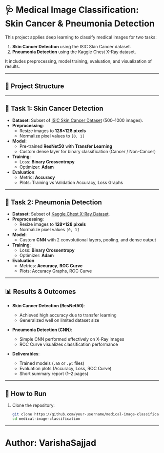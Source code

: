 # 🩺 Medical Image Classification: Skin Cancer & Pneumonia Detection

This project applies deep learning to classify medical images for two tasks:  

1. **Skin Cancer Detection** using the ISIC Skin Cancer dataset.  
2. **Pneumonia Detection** using the Kaggle Chest X-Ray dataset.  

It includes preprocessing, model training, evaluation, and visualization of results.

---

## 📂 Project Structure


---

## 🧪 Task 1: Skin Cancer Detection

- **Dataset**: Subset of [ISIC Skin Cancer Dataset](https://www.isic-archive.com/) (500–1000 images).  
- **Preprocessing**:
  - Resize images to **128×128 pixels**  
  - Normalize pixel values to `[0, 1]`  
- **Model**:
  - Pre-trained **ResNet50** with **Transfer Learning**  
  - Custom dense layer for binary classification (Cancer / Non-Cancer)  
- **Training**:
  - Loss: **Binary Crossentropy**  
  - Optimizer: **Adam**  
- **Evaluation**:
  - Metric: **Accuracy**  
  - Plots: Training vs Validation Accuracy, Loss Graphs  

---

## 🧪 Task 2: Pneumonia Detection

- **Dataset**: Subset of [Kaggle Chest X-Ray Dataset](https://www.kaggle.com/paultimothymooney/chest-xray-pneumonia).  
- **Preprocessing**:
  - Resize images to **128×128 pixels**  
  - Normalize pixel values `[0, 1]`  
- **Model**:
  - Custom **CNN** with 2 convolutional layers, pooling, and dense output  
- **Training**:
  - Loss: **Binary Crossentropy**  
  - Optimizer: **Adam**  
- **Evaluation**:
  - Metrics: **Accuracy**, **ROC Curve**  
  - Plots: Accuracy Graphs, ROC Curve  

---

## 📊 Results & Outcomes

- **Skin Cancer Detection (ResNet50)**:
  - Achieved high accuracy due to transfer learning  
  - Generalized well on limited dataset size  

- **Pneumonia Detection (CNN)**:
  - Simple CNN performed effectively on X-Ray images  
  - ROC Curve visualizes classification performance  

- **Deliverables**:
  - Trained models (`.h5` or `.pt` files)  
  - Evaluation plots (Accuracy, Loss, ROC Curve)  
  - Short summary report (1–2 pages)  

---

## 🚀 How to Run

1. Clone the repository:
   ```bash
   git clone https://github.com/your-username/medical-image-classification.git
   cd medical-image-classification


---

# Author: VarishaSajjad